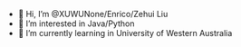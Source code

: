 - 👋 Hi, I’m @XUWUNone/Enrico/Zehui Liu
- 👀 I’m interested in Java/Python
- 🌱 I’m currently learning in University of Western Australia

<!---
XUWUNone/XUWUNone is a ✨ special ✨ repository because its `README.md` (this file) appears on your GitHub profile.
You can click the Preview link to take a look at your changes.
--->
